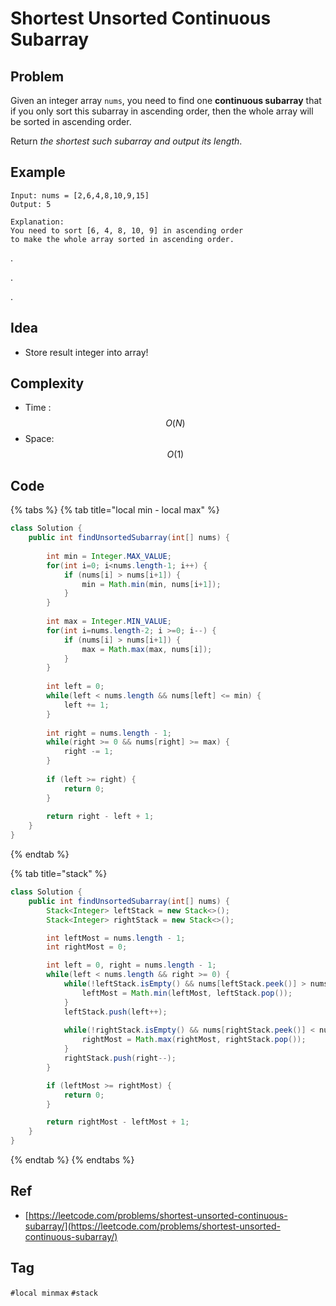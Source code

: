 # Shortest Unsorted Continuous Subarray

## Problem



Given an integer array `nums`, you need to find one **continuous subarray** that if you only sort this subarray in ascending order, then the whole array will be sorted in ascending order.

Return _the shortest such subarray and output its length_.

## Example

```text
Input: nums = [2,6,4,8,10,9,15]
Output: 5

Explanation: 
You need to sort [6, 4, 8, 10, 9] in ascending order 
to make the whole array sorted in ascending order.
```

.

.

.



## Idea

* Store result integer into array!

## Complexity

* Time : $$O(N)$$ 
* Space: $$O(1)$$

## Code 

{% tabs %}
{% tab title="local min - local max" %}


```java
class Solution {
    public int findUnsortedSubarray(int[] nums) {
        
        int min = Integer.MAX_VALUE;
        for(int i=0; i<nums.length-1; i++) {
            if (nums[i] > nums[i+1]) {
                min = Math.min(min, nums[i+1]);
            }
        }
        
        int max = Integer.MIN_VALUE;
        for(int i=nums.length-2; i >=0; i--) {
            if (nums[i] > nums[i+1]) {
                max = Math.max(max, nums[i]);
            }
        }
        
        int left = 0;
        while(left < nums.length && nums[left] <= min) {
            left += 1;
        }
        
        int right = nums.length - 1;
        while(right >= 0 && nums[right] >= max) {
            right -= 1;
        }
        
        if (left >= right) {
            return 0;
        }
        
        return right - left + 1;
    }
}
```
{% endtab %}

{% tab title="stack" %}


```java
class Solution {
    public int findUnsortedSubarray(int[] nums) {
        Stack<Integer> leftStack = new Stack<>();
        Stack<Integer> rightStack = new Stack<>();

        int leftMost = nums.length - 1;
        int rightMost = 0;

        int left = 0, right = nums.length - 1;
        while(left < nums.length && right >= 0) {
            while(!leftStack.isEmpty() && nums[leftStack.peek()] > nums[left]) {
                leftMost = Math.min(leftMost, leftStack.pop());
            }
            leftStack.push(left++);
            
            while(!rightStack.isEmpty() && nums[rightStack.peek()] < nums[right]) {
                rightMost = Math.max(rightMost, rightStack.pop());
            }
            rightStack.push(right--);
        }

        if (leftMost >= rightMost) {
            return 0;
        }

        return rightMost - leftMost + 1;
    }
}
```
{% endtab %}
{% endtabs %}

## Ref

* [https://leetcode.com/problems/shortest-unsorted-continuous-subarray/](https://leetcode.com/problems/shortest-unsorted-continuous-subarray/)

## Tag

`#local minmax` `#stack`

